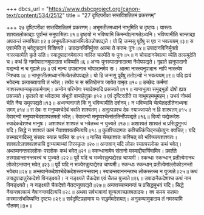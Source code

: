 +++
dbcs_url = "https://www.dsbcproject.org/canon-text/content/534/2512"
title = "27 दृष्टिपरीक्षा सप्तविंशतितमं प्रकरणम्"

+++
२७
दृष्टिपरीक्षा सप्तविंशतितमं प्रकरणम्।
अभूमतीतमध्वानं नाभूमिति च दृष्टयः। 
यास्ताः शाश्वतलोकाद्याः पूर्वान्तं समुपाश्रिताः॥१॥
दृष्टयो न भविष्यामि किमन्योऽनागतेऽध्वनि। 
भविष्यामीति चान्ताद्या अपरान्तं समाश्रिताः॥२॥
अभूमतीतमध्वानमित्येतन्नोपपद्यते। 
यो हि जन्मसु पूर्वेषु स एव न भवत्ययम्॥३॥
स एवात्मेति तु भवेदुपादानं विशिष्यते। 
उपादानविनिर्मुक्त आत्मा ते कतमः पुनः॥४॥
उपादानविनिर्मुक्तो नास्त्यात्मेति कृते सति। 
स्यादुपादानमेवात्मा नास्ति चात्मेति वः पुनः॥५॥
न चोपादानमेवात्मा व्येति तत्समुदेति च। 
कथं हि नामोपादानमुपादाता भविष्यति॥६॥
अन्यः पुनरुपादानादात्मा नैवोपपद्यते। 
गृह्यते ह्यनुपादानो यद्यन्यो न च गृह्यते॥७॥
एवं नान्य उपादानान्न चोपादानमेव सः। 
आत्मा नास्त्यनुपादानः नापि नास्त्येष निश्चयः॥८॥
नाभूमतीतमध्वानमित्येतन्नोपपद्यते। 
यो हि जन्मसु पूर्वेषु ततोऽन्यो न भवत्ययम्॥९॥
यदि ह्ययं भवेदन्यः प्रत्याख्यायापि तं भवेत्। 
तथैव च स संतिष्ठेत्तत्र जायेत वामृतः॥१०॥
उच्छेदः कर्मणां नाशस्तथान्यकृतकर्मणाम्। 
अन्येन परिभोगः स्यादेवमादि प्रसज्यते॥११॥
नाप्यभूत्वा समुद्भूतो दोषो ह्यत्र प्रसज्यते। 
कृतको वा भवेदात्मा संभूतो वाप्यहेतुकः॥१२॥
एवं दृष्टिरतीते या नाभूमहमभूमहम्। 
उभयं नोभयं चेति नैषा समुपपद्यते॥१३॥
अध्वन्यनागते किं नु भविष्यामीति दर्शनम्। 
न भविष्यामि चेत्येतदतीतेनाध्वना समम्॥१४॥
स देवः स मनुष्यश्चेदेवं भवति शाश्वतम्। 
अनुत्पन्नश्च देवः स्याज्जायते न हि शाश्वतम्॥१५॥
देवादन्यो मनुष्यश्चेदशाश्वतमतो भवेत्। 
देवादन्यो मनुष्यश्चेत्संततिर्नोपपद्यते॥१६॥
दिव्यो यद्येकदेशः स्यादेकदेशश्च मानुषः। 
अशाश्वतं शाश्वतं च भवेतच्च न युज्यते॥१७॥
अशाश्वतं शाश्वतं च प्रसिद्धमुभयं यदि। 
सिद्धे न शाश्वतं कामं नैवाशाश्वतमित्यपि॥१८॥
कुतश्चिदागतः कश्चित्किंचिद्नच्छेत्पुनः क्वचित्। 
यदि तस्मादनादिस्तु संसारः स्यान्न चास्ति सः॥१९॥
नास्ति चेच्छाश्वतः कश्चित् को भविष्यत्यशाश्वतः। 
शाश्वतोऽशाश्वतश्चापि द्वाभ्यामाभ्यां तिरस्कृतः॥२०॥
अन्तवान् यदि लोकः स्यात्परलोकः कथं भवेत्। 
अथाप्यनन्तवांल्लोकः परलोकः कथं भवेत्॥२१॥
स्कन्धानामेष संतानो यस्माद्दीपार्चिषामिव। 
प्रवर्तते तस्मान्नान्तानन्तवत्त्वं च युज्यते॥२२॥
पूर्वे यदि च भज्येरन्नुत्पद्येरन्न चाप्यमी। 
स्कन्धाः स्कन्धान् प्रतीत्येमानथ लोकोऽन्तवान् भवेत्॥२३॥
पूर्वे यदि न भज्येरन्नुत्पद्येरन्न चाप्यमी। 
स्कन्धाः स्कन्धान् प्रतीत्येमांल्लोकोऽनन्तो भवेदथ॥२४॥
अन्तवानेकदेशश्चेदेकदेशस्त्वनन्तवान्। 
स्यादन्तवाननन्तश्च लोकस्तच्च न युज्यते॥२५॥
कथं तावदुपादातुरेकदेशो विनङ्क्ष्यते। 
न नङ्क्ष्यते चैकदेश एवं चैतन्न युज्यते॥२६॥
उपादानैकदेशश्च कथं नाम विनङ्क्ष्यते। 
न नङ्क्ष्यते चैकदेशो नैतदप्युपपद्यते॥२७॥
अन्तवच्चाप्यनन्तं च प्रसिद्धमुभयं यदि। 
सिद्धे नैवान्तवत्कामं नैवानन्तवदित्यपि॥२८॥
अथवा सर्वभावानां शून्यत्वाच्छाश्वतादयः। 
क्व कस्य कतमाः कस्मात्संभविष्यन्ति दृष्टयः॥२९॥
सर्वदृष्टिप्रहाणाय यः सद्धर्ममदेशयत्। 
अनुकम्पामुपादाय तं नमस्यामि गौतमम्॥३०॥
